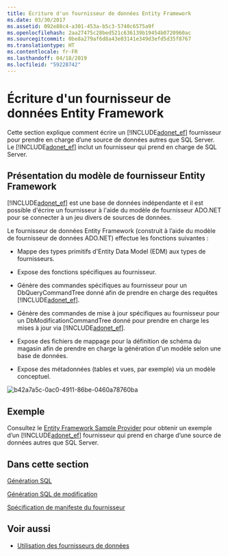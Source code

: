 ```yaml
---
title: Écriture d'un fournisseur de données Entity Framework
ms.date: 03/30/2017
ms.assetid: 092e88c4-a301-453a-b5c3-5740c6575a9f
ms.openlocfilehash: 2aa27475c28bed521c636139b19454b0720960ac
ms.sourcegitcommit: 0be8a279af6d8a43e03141e349d3efd5d35f8767
ms.translationtype: HT
ms.contentlocale: fr-FR
ms.lasthandoff: 04/18/2019
ms.locfileid: "59228742"
---
```

# <a name="writing-an-entity-framework-data-provider"></a>Écriture d'un fournisseur de données Entity Framework
Cette section explique comment écrire un [!INCLUDE[adonet_ef](../../../../../includes/adonet-ef-md.md)] fournisseur pour prendre en charge d’une source de données autres que SQL Server. Le [!INCLUDE[adonet_ef](../../../../../includes/adonet-ef-md.md)] inclut un fournisseur qui prend en charge de SQL Server.  
  
## <a name="introducing-the-entity-framework-provider-model"></a>Présentation du modèle de fournisseur Entity Framework  
 [!INCLUDE[adonet_ef](../../../../../includes/adonet-ef-md.md)] est une base de données indépendante et il est possible d'écrire un fournisseur à l'aide du modèle de fournisseur ADO.NET pour se connecter à un jeu divers de sources de données.  
  
 Le fournisseur de données Entity Framework (construit à l’aide du modèle de fournisseur de données ADO.NET) effectue les fonctions suivantes :  
  
-   Mappe des types primitifs d'Entity Data Model (EDM) aux types de fournisseurs.  
  
-   Expose des fonctions spécifiques au fournisseur.  
  
-   Génère des commandes spécifiques au fournisseur pour un DbQueryCommandTree donné afin de prendre en charge des requêtes [!INCLUDE[adonet_ef](../../../../../includes/adonet-ef-md.md)].  
  
-   Génère des commandes de mise à jour spécifiques au fournisseur pour un DbModificationCommandTree donné pour prendre en charge les mises à jour via [!INCLUDE[adonet_ef](../../../../../includes/adonet-ef-md.md)].  
  
-   Expose des fichiers de mappage pour la définition de schéma du magasin afin de prendre en charge la génération d'un modèle selon une base de données.  
  
-   Expose des métadonnées (tables et vues, par exemple) via un modèle conceptuel.  
  
 ![b42a7a5c&#45;0ac0&#45;4911&#45;86be&#45;0460a78760ba](../../../../../docs/framework/data/adonet/ef/media/b42a7a5c-0ac0-4911-86be-0460a78760ba.gif "b42a7a5c-0ac0-4911-86be-0460a78760ba")  
  
## <a name="sample"></a>Exemple  
 Consultez le [Entity Framework Sample Provider](https://code.msdn.microsoft.com/windowsdesktop/Entity-Framework-Sample-6a9801d0) pour obtenir un exemple d’un [!INCLUDE[adonet_ef](../../../../../includes/adonet-ef-md.md)] fournisseur qui prend en charge d’une source de données autres que SQL Server.  
  
## <a name="in-this-section"></a>Dans cette section  
 [Génération SQL](../../../../../docs/framework/data/adonet/ef/sql-generation.md)  
  
 [Génération SQL de modification](../../../../../docs/framework/data/adonet/ef/modification-sql-generation.md)  
  
 [Spécification de manifeste du fournisseur](../../../../../docs/framework/data/adonet/ef/provider-manifest-specification.md)  
  
## <a name="see-also"></a>Voir aussi

- [Utilisation des fournisseurs de données](../../../../../docs/framework/data/adonet/ef/working-with-data-providers.md)
